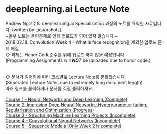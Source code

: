 # deeplearning.ai Lecture Note
Andrew Ng교수의 deeplearning.ai Specialization 과정의 노트를 요약한 자료입니다. (written by Liquorshotz)
<br>~일부 노트는 용량문제로 인해 업로드가 되어 있지 않습니다.~
<br>2018.02.18. Convolution Week 4 - What is face recognition을 제외한 업로드 문제 해결
<br>◇ 과제는 Honor Code준수를 위해 업로드 하지 않을 예정입니다.
<br>(Programming Assignments will <b>*NOT*</b> be uploaded due to honor code.)
<br>
<br>
<br>◇ 문서가 길어짐에 따라 코스별로 Lecture Note를 분할했습니다.
<br>(Seperated Lecture Notes due to extremely long document length)
<br>아래 링크를 클릭하거나 문서를 직접 클릭하세요.
<br>
<br>[Course 1 - Neural Networks and Deep Learning (Complete)](https://github.com/jungwon1413/deeplearning.ai_lecture_note/blob/v0.01/Course%201%20-%20Neural%20Networks%20and%20Deep%20Learning.md)
<br>[Course 2: Improving Deep Neural Networks: Hyperparameter tuning, Regularization and Optimization (Progress)](https://github.com/jungwon1413/deeplearning.ai_lecture_note/blob/v0.01/Course%202%20-%20Improving%20Deep%20Neural%20Networks%20Hyperparameter%20tuning%2C%20Regularization%20and%20Optimization.md)
<br>[Course 3 - Structuring Machine Learning Projects (Incomplete)](https://github.com/jungwon1413/deeplearning.ai_lecture_note/blob/v0.01/Course%203%20-%20Structuring%20Machine%20Learning%20Projects.md)
<br>[Course 4 - Convolutional Neural Networks (Incomplete)](https://github.com/jungwon1413/deeplearning.ai_lecture_note/blob/v0.01/Course%204%20-%20Convolutional%20Neural%20Networks.md)
<br>[Course 5 - Sequence Models (Only Week 2 is complete)](https://github.com/jungwon1413/deeplearning.ai_lecture_note/blob/v0.01/Course%205%20-%20Sequence%20Models.md)